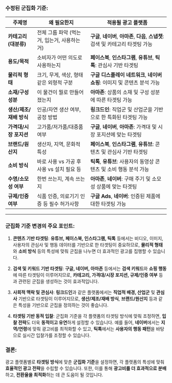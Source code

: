 ### **수정된 군집화 기준:**

| **주제명**                   | **왜 필요한지**                                                                 | **적용될 광고 플랫폼**                                                                 |
|----------------------------|----------------------------------------------------------------------------|----------------------------------------------------------------------------------|
| **카테고리 (대분류)**          | 전체 그룹 파악 (먹는거, 입는거, 사용하는거)                                        | **구글**, **네이버**, **아마존**, **다음**, **스냅챗**: 검색 및 카테고리 타겟팅 가능 |
| **용도/목적**                 | 소비자가 어떤 의도로 사용하는지                                                    | **페이스북**, **인스타그램**, **유튜브**, **틱톡**: 관심사 기반 타겟팅   |
| **물리적 형태**               | 크기, 무게, 색상, 형태 같은 외형적 구분                                             | **구글 디스플레이 네트워크**, **네이버 쇼핑**: 이미지 및 콘텐츠 분석 가능 |
| **소재/구성 성분**            | 이 물건이 뭘로 만들어졌는지                                                      | **아마존**: 상품의 소재 및 구성 성분에 따른 타겟팅 가능                |
| **생산/제조/재배 방식**       | 인공/자연 생산 여부, 공정 방법                                                    | **링크드인**: 직업군 및 산업군을 기반으로 한 특화된 타겟팅 가능            |
| **가격대/시장 포지션**        | 고가품/저가품/대중품 여부                                                         | **구글**, **네이버**, **아마존**: 가격대 및 시장 포지션에 맞는 타겟팅      |
| **브랜드/원산지**             | 생산자, 지역, 문화적 특성                                                        | **페이스북**, **인스타그램**, **유튜브**: 콘텐츠 및 관심사 기반 타겟팅   |
| **소비 방식**                 | 바로 사용 vs 가공 후 사용 vs 설치 필요 등                                          | **틱톡**, **유튜브**: 사용자의 동영상 콘텐츠 및 소비 행동 분석 가능         |
| **수명/소모성 여부**           | 한번 쓰는지, 계속 쓰는지                                                          | **아마존**, **네이버**: 구매 주기 및 소모성 상품에 맞는 타겟팅           |
| **규제/인증 여부**            | 식품 인증, 의료기기 인증 등 필수 허가사항                                          | **구글 Ads**, **네이버**: 인증된 제품에 대한 타겟팅 가능                  |

---

### **군집화 기준 변경의 주요 포인트:**

1. **콘텐츠 기반 타겟팅**: **유튜브, 페이스북, 인스타그램, 틱톡** 등에서는 비디오, 이미지, 사용자의 관심사 및 행동 데이터를 기반으로 한 타겟팅이 중요하므로, **물리적 형태**와 **소비 방식** 등의 특성에 맞춰 군집을 나누면 더 효과적인 광고를 집행할 수 있습니다.

2. **검색 및 키워드 기반 타겟팅**: **구글, 네이버, 아마존** 등에서는 **검색 키워드**와 **쇼핑 행동**에 따른 타겟팅이 이루어지므로, **카테고리, 가격대/시장 포지션, 규제/인증 여부** 등과 관련된 군집을 생성하는 것이 효과적입니다.

3. **사회적 맥락 및 관심사**: **링크드인**과 같은 플랫폼에서는 **직업적 배경, 산업군** 및 **관심사** 기반으로 타겟팅이 이루어지므로, **생산/제조/재배 방식**, **브랜드/원산지** 등과 같은 특성을 기반으로 군집을 정의하는 것이 좋습니다.

4. **타겟팅 기반 동적 입찰**: 군집화 기준을 각 플랫폼의 타겟팅 방식에 맞춰 조정하면, **입찰 전략**도 더욱 **동적이고 유연**하게 설정할 수 있습니다. 예를 들어, **네이버**에서는 **지역/연령**에 맞춰 광고비를 최적화할 수 있고, **틱톡**에서는 **사용자의 행동 패턴**을 바탕으로 실시간 입찰가를 조정할 수 있습니다.

### **결론**:

광고 플랫폼별로 **타겟팅 방식**에 맞춘 **군집화 기준**을 설정하면, 각 플랫폼의 특성에 맞춰 **효율적인 광고 전략**을 수립할 수 있습니다. 또한, 이를 통해 **광고비를 더 효과적으로 분배**하고, **전환율을 최적화**하는 데 큰 도움이 될 것입니다.
